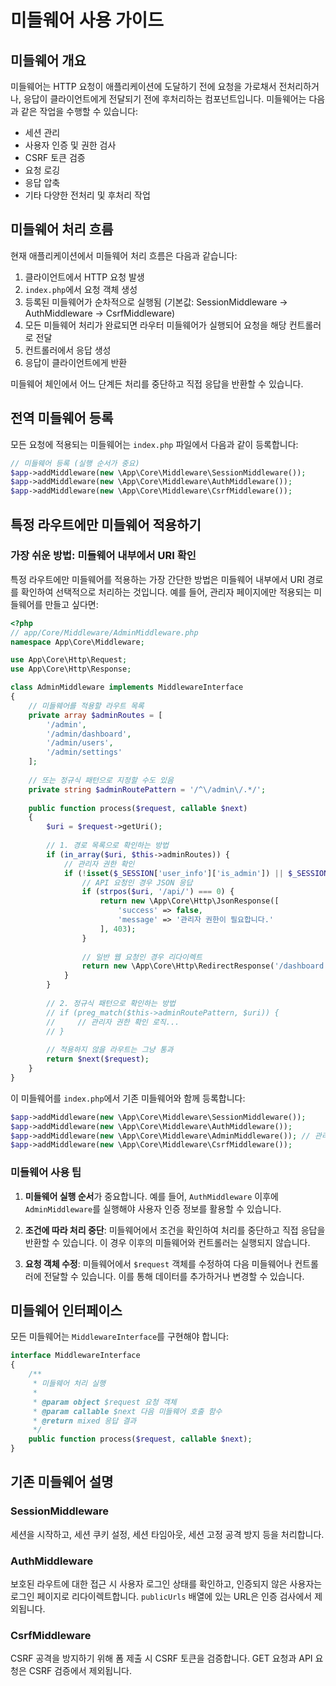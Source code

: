 # 미들웨어 사용 가이드

## 미들웨어 개요

미들웨어는 HTTP 요청이 애플리케이션에 도달하기 전에 요청을 가로채서 전처리하거나, 응답이 클라이언트에게 전달되기 전에 후처리하는 컴포넌트입니다. 미들웨어는 다음과 같은 작업을 수행할 수 있습니다:

- 세션 관리
- 사용자 인증 및 권한 검사
- CSRF 토큰 검증
- 요청 로깅
- 응답 압축
- 기타 다양한 전처리 및 후처리 작업

## 미들웨어 처리 흐름

현재 애플리케이션에서 미들웨어 처리 흐름은 다음과 같습니다:

1. 클라이언트에서 HTTP 요청 발생
2. `index.php`에서 요청 객체 생성
3. 등록된 미들웨어가 순차적으로 실행됨 (기본값: SessionMiddleware -> AuthMiddleware -> CsrfMiddleware)
4. 모든 미들웨어 처리가 완료되면 라우터 미들웨어가 실행되어 요청을 해당 컨트롤러로 전달
5. 컨트롤러에서 응답 생성
6. 응답이 클라이언트에게 반환

미들웨어 체인에서 어느 단계든 처리를 중단하고 직접 응답을 반환할 수 있습니다.

## 전역 미들웨어 등록

모든 요청에 적용되는 미들웨어는 `index.php` 파일에서 다음과 같이 등록합니다:

```php
// 미들웨어 등록 (실행 순서가 중요)
$app->addMiddleware(new \App\Core\Middleware\SessionMiddleware());
$app->addMiddleware(new \App\Core\Middleware\AuthMiddleware());
$app->addMiddleware(new \App\Core\Middleware\CsrfMiddleware());
```

## 특정 라우트에만 미들웨어 적용하기

### 가장 쉬운 방법: 미들웨어 내부에서 URI 확인

특정 라우트에만 미들웨어를 적용하는 가장 간단한 방법은 미들웨어 내부에서 URI 경로를 확인하여 선택적으로 처리하는 것입니다. 예를 들어, 관리자 페이지에만 적용되는 미들웨어를 만들고 싶다면:

```php
<?php
// app/Core/Middleware/AdminMiddleware.php
namespace App\Core\Middleware;

use App\Core\Http\Request;
use App\Core\Http\Response;

class AdminMiddleware implements MiddlewareInterface
{
    // 미들웨어를 적용할 라우트 목록
    private array $adminRoutes = [
        '/admin',
        '/admin/dashboard',
        '/admin/users',
        '/admin/settings'
    ];
    
    // 또는 정규식 패턴으로 지정할 수도 있음
    private string $adminRoutePattern = '/^\/admin\/.*/';
    
    public function process($request, callable $next)
    {
        $uri = $request->getUri();
        
        // 1. 경로 목록으로 확인하는 방법
        if (in_array($uri, $this->adminRoutes)) {
            // 관리자 권한 확인
            if (!isset($_SESSION['user_info']['is_admin']) || $_SESSION['user_info']['is_admin'] !== true) {
                // API 요청인 경우 JSON 응답
                if (strpos($uri, '/api/') === 0) {
                    return new \App\Core\Http\JsonResponse([
                        'success' => false,
                        'message' => '관리자 권한이 필요합니다.'
                    ], 403);
                }
                
                // 일반 웹 요청인 경우 리다이렉트
                return new \App\Core\Http\RedirectResponse('/dashboard', '관리자 권한이 필요합니다.', 'error');
            }
        }
        
        // 2. 정규식 패턴으로 확인하는 방법
        // if (preg_match($this->adminRoutePattern, $uri)) {
        //     // 관리자 권한 확인 로직...
        // }
        
        // 적용하지 않을 라우트는 그냥 통과
        return $next($request);
    }
}
```

이 미들웨어를 `index.php`에서 기존 미들웨어와 함께 등록합니다:

```php
$app->addMiddleware(new \App\Core\Middleware\SessionMiddleware());
$app->addMiddleware(new \App\Core\Middleware\AuthMiddleware());
$app->addMiddleware(new \App\Core\Middleware\AdminMiddleware()); // 관리자 페이지 전용 미들웨어
$app->addMiddleware(new \App\Core\Middleware\CsrfMiddleware());
```

### 미들웨어 사용 팁

1. **미들웨어 실행 순서**가 중요합니다. 예를 들어, `AuthMiddleware` 이후에 `AdminMiddleware`를 실행해야 사용자 인증 정보를 활용할 수 있습니다.

2. **조건에 따라 처리 중단**: 미들웨어에서 조건을 확인하여 처리를 중단하고 직접 응답을 반환할 수 있습니다. 이 경우 이후의 미들웨어와 컨트롤러는 실행되지 않습니다.

3. **요청 객체 수정**: 미들웨어에서 `$request` 객체를 수정하여 다음 미들웨어나 컨트롤러에 전달할 수 있습니다. 이를 통해 데이터를 추가하거나 변경할 수 있습니다.

## 미들웨어 인터페이스

모든 미들웨어는 `MiddlewareInterface`를 구현해야 합니다:

```php
interface MiddlewareInterface
{
    /**
     * 미들웨어 처리 실행
     * 
     * @param object $request 요청 객체
     * @param callable $next 다음 미들웨어 호출 함수
     * @return mixed 응답 결과
     */
    public function process($request, callable $next);
}
```

## 기존 미들웨어 설명

### SessionMiddleware

세션을 시작하고, 세션 쿠키 설정, 세션 타임아웃, 세션 고정 공격 방지 등을 처리합니다.

### AuthMiddleware

보호된 라우트에 대한 접근 시 사용자 로그인 상태를 확인하고, 인증되지 않은 사용자는 로그인 페이지로 리다이렉트합니다. `publicUrls` 배열에 있는 URL은 인증 검사에서 제외됩니다.

### CsrfMiddleware

CSRF 공격을 방지하기 위해 폼 제출 시 CSRF 토큰을 검증합니다. GET 요청과 API 요청은 CSRF 검증에서 제외됩니다. 